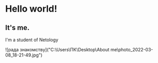 # Hello world!

## It's me.

I'm a student of Netology

![рада знакомству]("C:\Users\ПК\Desktop\About me\photo_2022-03-08_18-21-49.jpg")